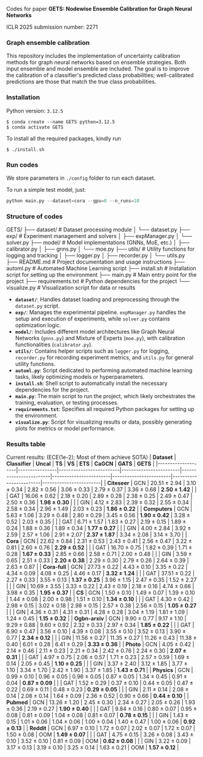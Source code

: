 Codes for paper **GETS: Nodewise Ensemble Calibration for Graph Neural Networks**

ICLR 2025 submission number: 2271


### Graph ensemble calibration
This repository includes the implementation of uncertainty calibration methods for graph neural networks based on ensemble strategies. Both input ensemble and model ensemble are included. The goal is to improve the calibration of a classifier's predicted class probabilities; well-calibrated predictions are those that match the true class probabilities. 

### Installation

Python version: `3.12.5`

```Console
$ conda create --name GETS python=3.12.5
$ conda activate GETS
```

To install all the required packages, kindly run
```Console
$ ./install.sh
```

### Run codes

We store parameters in `./config` folder to run each dataset. 

To run a simple test model, just:
```python
python main.py --dataset=cora --gpu=0 --n_runs=10
```

### Structure of codes

GETS/
├── dataset/                     # Dataset processing module
│   └── dataset.py
├── exp/                         # Experiment management and solvers
│   ├── expManager.py
│   └── solver.py
├── model/                       # Model implementations (GNNs, MoE, etc.)
│   ├── calibrator.py
│   ├── gnns.py
│   └── moe.py
├── utils/                       # Utility functions for logging and tracking
│   ├── logger.py
│   ├── recorder.py
│   └── utils.py
├── README.md                    # Project documentation and usage instructions
├── automl.py                    # Automated Machine Learning script
├── install.sh                   # Installation script for setting up the environment
├── main.py                      # Main entry point for the project
├── requirements.txt             # Python dependencies for the project
└── visualize.py                 # Visualization script for data or results

- **`dataset/`**: Handles dataset loading and preprocessing through the `dataset.py` script.
- **`exp/`**: Manages the experimental pipeline. `expManager.py` handles the setup and execution of experiments, while `solver.py` contains optimization logic.
- **`model/`**: Includes different model architectures like Graph Neural Networks (`gnns.py`) and Mixture of Experts (`moe.py`), with calibration functionalities (`calibrator.py`).
- **`utils/`**: Contains helper scripts such as `logger.py` for logging, `recorder.py` for recording experiment metrics, and `utils.py` for general utility functions.
- **`automl.py`**: Script dedicated to performing automated machine learning tasks, likely optimizing models or hyperparameters.
- **`install.sh`**: Shell script to automatically install the necessary dependencies for the project.
- **`main.py`**: The main script to run the project, which likely orchestrates the training, evaluation, or testing processes.
- **`requirements.txt`**: Specifies all required Python packages for setting up the environment.
- **`visualize.py`**: Script for visualizing results or data, possibly generating plots for metrics or model performance.

### Results table

Current results: (ECE(1e-2); Most of them achieve SOTA)
| **Dataset**        | **Classifier** | **Uncal**               | **TS**                 | **VS**                 | **ETS**                | **CaGCN**              | **GATS**               | **GETS**               |
|--------------------|----------------|-------------------------|------------------------|------------------------|------------------------|------------------------|------------------------|------------------------|
| **Citeseer**        | GCN            | 20.51 ± 2.94            | 3.10 ± 0.34            | 2.82 ± 0.56            | 3.06 ± 0.33            | 2.79 ± 0.37            | 3.36 ± 0.68            | **2.50 ± 1.42**        |
|                    | GAT            | 16.06 ± 0.62            | 2.18 ± 0.20            | 2.89 ± 0.28            | 2.38 ± 0.25            | 2.49 ± 0.47            | 2.50 ± 0.36            | **1.98 ± 0.30**        |
|                    | GIN            | 4.12 ± 2.83             | 2.39 ± 0.32            | 2.55 ± 0.34            | 2.58 ± 0.34            | 2.96 ± 1.49            | 2.03 ± 0.23            | **1.86 ± 0.22**        |
| **Computers**       | GCN            | 5.63 ± 1.06             | 3.29 ± 0.48            | 2.80 ± 0.29            | 3.45 ± 0.56            | **1.90 ± 0.42**        | 3.28 ± 0.52            | 2.03 ± 0.35            |
|                    | GAT            | 6.71 ± 1.57             | 1.83 ± 0.27            | 2.19 ± 0.15            | 1.89 ± 0.24            | 1.88 ± 0.36            | 1.89 ± 0.34            | **1.77 ± 0.27**        |
|                    | GIN            | 4.00 ± 2.84             | 3.92 ± 2.59            | 2.57 ± 1.06            | 2.91 ± 2.07            | **2.37 ± 1.87**        | 3.34 ± 2.08            | 3.14 ± 3.70            |
| **Cora**            | GCN            | 22.62 ± 0.84            | 2.31 ± 0.53            | 2.43 ± 0.41            | 2.56 ± 0.47            | 3.22 ± 0.81            | 2.60 ± 0.76            | **2.29 ± 0.52**        |
|                    | GAT            | 16.70 ± 0.75            | 1.82 ± 0.39            | 1.71 ± 0.28            | **1.67 ± 0.33**        | 2.85 ± 0.66            | 2.58 ± 0.71            | 2.00 ± 0.48            |
|                    | GIN            | 3.59 ± 0.65             | 2.51 ± 0.33            | **2.20 ± 0.38**        | 2.29 ± 0.30            | 2.79 ± 0.26            | 2.64 ± 0.39            | 2.63 ± 0.87            |
| **Cora-full**       | GCN            | 27.73 ± 0.22            | 4.43 ± 0.10            | 3.35 ± 0.22            | 4.34 ± 0.09            | 4.08 ± 0.25            | 4.46 ± 0.17            | **3.32 ± 1.24**        |
|                    | GAT            | 37.51 ± 0.22            | 2.27 ± 0.33            | 3.55 ± 0.13            | **1.37 ± 0.25**        | 3.96 ± 1.15            | 2.47 ± 0.35            | 1.52 ± 2.27            |
|                    | GIN            | 10.69 ± 3.55            | 3.33 ± 0.22            | 2.43 ± 0.19            | 2.18 ± 0.16            | 4.74 ± 0.66            | 3.98 ± 0.35            | **1.95 ± 0.37**        |
| **CS**              | GCN            | 1.50 ± 0.10             | 1.49 ± 0.07            | 1.39 ± 0.10            | 1.44 ± 0.08            | 2.00 ± 0.98            | 1.51 ± 0.10            | **1.34 ± 0.10**        |
|                    | GAT            | 4.30 ± 0.42             | 2.98 ± 0.15            | 3.02 ± 0.18            | 2.98 ± 0.15            | 2.57 ± 0.38            | 2.56 ± 0.15            | **1.05 ± 0.27**        |
|                    | GIN            | 4.36 ± 0.31             | 4.31 ± 0.31            | 4.28 ± 0.28            | 3.04 ± 1.19            | 1.81 ± 1.09            | 1.24 ± 0.45            | **1.15 ± 0.32**        |
| **Ogbn-arxiv**      | GCN            | 9.90 ± 0.77             | 9.17 ± 1.10            | 9.29 ± 0.88            | 9.60 ± 0.92            | 2.32 ± 0.33            | 2.97 ± 0.34            | **1.85 ± 0.22**        |
|                    | GAT            | 6.90 ± 0.47             | 3.56 ± 0.10            | 4.39 ± 0.08            | 3.55 ± 0.10            | 3.52 ± 0.13            | 3.90 ± 0.77            | **2.34 ± 0.12**        |
|                    | GIN            | 11.56 ± 0.27            | 11.35 ± 0.27           | 11.26 ± 0.43           | 11.38 ± 0.40           | 6.01 ± 0.28            | 6.41 ± 0.29            | **3.33 ± 0.36**        |
| **Photo**           | GCN            | 4.05 ± 0.42             | 2.14 ± 0.46            | 2.11 ± 0.23            | 2.21 ± 0.34            | 2.42 ± 0.76            | 2.24 ± 0.30            | **2.07 ± 0.31**        |
|                    | GAT            | 4.97 ± 0.75             | 2.06 ± 0.57            | 1.71 ± 0.23            | 2.57 ± 0.59            | 1.69 ± 0.14            | 2.05 ± 0.45            | **1.10 ± 0.25**        |
|                    | GIN            | 3.37 ± 2.40             | 3.12 ± 1.85            | 3.77 ± 1.10            | 3.34 ± 1.70            | 2.42 ± 1.90            | 3.37 ± 1.85            | **1.43 ± 0.71**        |
| **Physics**         | GCN            | 0.99 ± 0.10             | 0.96 ± 0.05            | 0.96 ± 0.05            | 0.87 ± 0.05            | 1.34 ± 0.45            | 0.91 ± 0.04            | **0.87 ± 0.09**        |
|                    | GAT            | 1.52 ± 0.29             | 0.37 ± 0.10            | 0.44 ± 0.05            | 0.47 ± 0.22            | 0.69 ± 0.11            | 0.48 ± 0.23            | **0.29 ± 0.05**        |
|                    | GIN            | 2.11 ± 0.14             | 2.08 ± 0.14            | 2.08 ± 0.14            | 1.64 ± 0.09            | 2.36 ± 0.52            | 0.90 ± 0.66            | **0.44 ± 0.10**        |
| **Pubmed**          | GCN            | 13.26 ± 1.20            | 2.45 ± 0.30            | 2.34 ± 0.27            | 2.05 ± 0.26            | 1.93 ± 0.36            | 2.19 ± 0.27            | **1.90 ± 0.40**        |
|                    | GAT            | 9.84 ± 0.16             | 0.80 ± 0.07            | 0.95 ± 0.08            | 0.81 ± 0.09            | 1.04 ± 0.08            | 0.81 ± 0.07            | **0.78 ± 0.15**        |
|                    | GIN            | 1.43 ± 0.15             | 1.01 ± 0.06            | 1.04 ± 0.06            | 1.00 ± 0.04            | 1.40 ± 0.47            | 1.00 ± 0.06            | **0.92 ± 0.13**        |
| **Reddit**          | GCN            | 6.97 ± 0.10             | 1.72 ± 0.07            | 2.02 ± 0.07            | 1.72 ± 0.07            | 1.50 ± 0.08            | OOM                    | **1.49 ± 0.07**        |
|                    | GAT            | 4.75 ± 0.15             | 3.26 ± 0.08            | 3.43 ± 0.10            | 3.52 ± 0.10            | 0.81 ± 0.09            | OOM                    | **0.62 ± 0.08**        |
|                    | GIN            | 3.22 ± 0.09             | 3.17 ± 0.13            | 3.19 ± 0.10            | 3.25 ± 0.14            | 1.63 ± 0.21            | OOM                    | **1.57 ± 0.12**        |